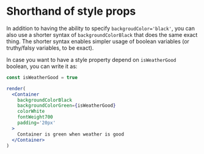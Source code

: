 # Shorthand of style props

In addition to having the ability to specify `backgroudColor='black'`, you can
also use a shorter syntax of `backgroundColorBlack` that does the same exact
thing. The shorter syntax enables simpler usage of boolean variables (or
truthy/falsy variables, to be exact).

In case you want to have a style property depend on `isWeatherGood` boolean,
you can write it as:

```jsx sandbox
const isWeatherGood = true

render(
  <Container
    backgroundColorBlack
    backgroundColorGreen={isWeatherGood}
    colorWhite
    fontWeight700
    padding='20px'
  >
    Container is green when weather is good
  </Container>
)
```
